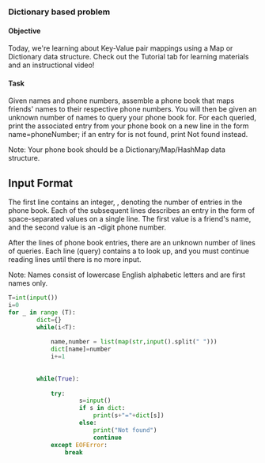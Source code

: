 ### Dictionary based problem  

#### Objective
Today, we're learning about Key-Value pair mappings using a Map or Dictionary data structure. Check out the Tutorial tab for learning materials and an instructional video!

#### Task
Given  names and phone numbers, assemble a phone book that maps friends' names to their respective phone numbers. You will then be given an unknown number of names to query your phone book for. For each  queried, print the associated entry from your phone book on a new line in the form name=phoneNumber; if an entry for  is not found, print Not found instead.

Note: Your phone book should be a Dictionary/Map/HashMap data structure.

## Input Format

The first line contains an integer, , denoting the number of entries in the phone book.
Each of the  subsequent lines describes an entry in the form of  space-separated values on a single line. The first value is a friend's name, and the second value is an -digit phone number.

After the  lines of phone book entries, there are an unknown number of lines of queries. Each line (query) contains a  to look up, and you must continue reading lines until there is no more input.

Note: Names consist of lowercase English alphabetic letters and are first names only.

```python
T=int(input())
i=0
for _ in range (T):
        dict={}
        while(i<T):
            
            name,number = list(map(str,input().split(" ")))
            dict[name]=number
            i+=1
            
            
        while(True):
            
            try:
                    s=input()
                    if s in dict:
                        print(s+"="+dict[s])
                    else:
                        print("Not found")
                        continue
            except EOFError:
                break

   
